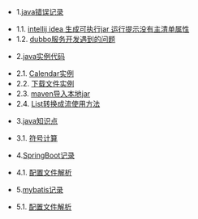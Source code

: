 * 1.[java错误记录](01.0.md)
 - 1.1. [intellij idea 生成可执行jar 运行提示没有主清单属性](01.1.md)
 - 1.2. [dubbo服务开发遇到的问题](01.2.md)
* 2.[java实例代码](02.0.md)
 - 2.1. [Calendar实例](02.1.md)
 - 2.2. [下载文件实例](02.2.md)
 - 2.3. [maven导入本地jar](02.3.md)
 - 2.4. [List转换成流使用方法](02.4.md)
* 3.[java知识点](03.0.md)
 - 3.1. [符号计算](03.1.md)
* 4.[SpringBoot记录](04.0.md)
 - 4.1. [配置文件解析](04.1.md)
* 5.[mybatis记录](05.0.md)
 - 5.1. [配置文件解析](05.1.md)